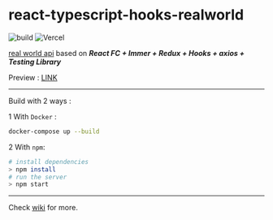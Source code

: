# react-typescript-hooks-realworld 

![build](https://github.com/Allianzcortex/react-typescript-hooks-realworld/actions/workflows/build.yml/badge.svg) ![Vercel](https://therealsujitk-vercel-badge.vercel.app/?app=react-typescript-hooks-realworld)

[real world api](https://realworld.io/) based on **_React FC + Immer + Redux + Hooks + axios + Testing Library_**

Preview : [LINK](https://react-typescript-hooks-realworld.vercel.app/NotFound)

---

Build with 2 ways :

1 With `Docker` :

```bash
docker-compose up --build
```

2 With `npm`:

``` bash
# install dependencies
> npm install
# run the server
> npm start
```

---

Check [wiki](https://github.com/Allianzcortex/react-typescript-hooks-realworld/wiki) for more.
